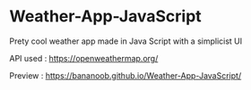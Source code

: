 # Weather-App-JavaScript
Prety cool weather app made in Java Script with a simplicist UI

API used : https://openweathermap.org/

Preview : https://bananoob.github.io/Weather-App-JavaScript/
